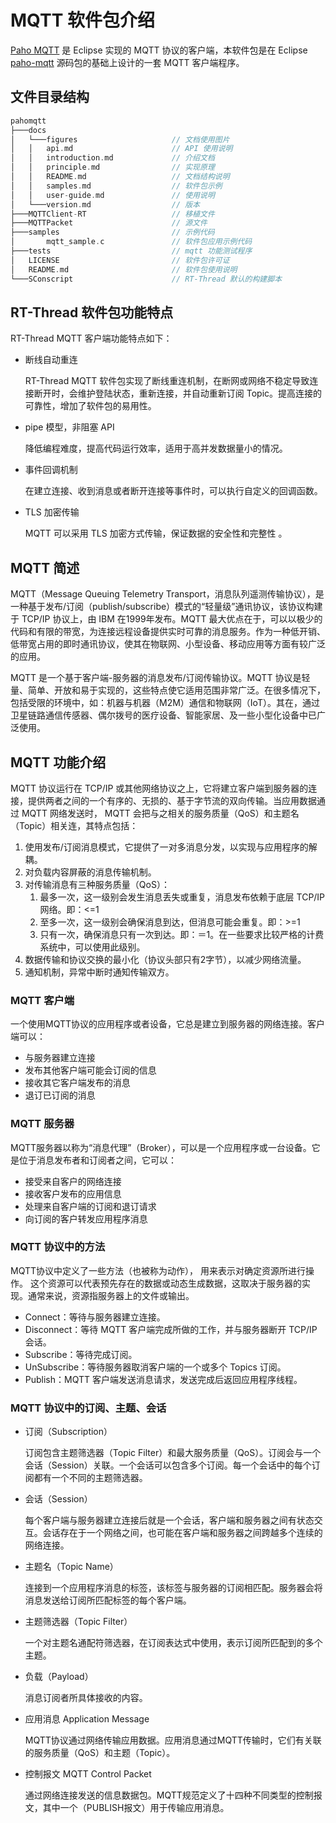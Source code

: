 # MQTT 软件包介绍

[Paho MQTT](http://www.eclipse.org/paho/downloads.php) 是 Eclipse 实现的 MQTT 协议的客户端，本软件包是在 Eclipse [paho-mqtt](https://github.com/eclipse/paho.mqtt.embedded-c) 源码包的基础上设计的一套 MQTT 客户端程序。

## 文件目录结构

```c 
pahomqtt
├───docs 
│   └───figures                     // 文档使用图片
│   │   api.md                      // API 使用说明
│   │   introduction.md             // 介绍文档
│   │   principle.md                // 实现原理
│   │   README.md                   // 文档结构说明  
│   │   samples.md                  // 软件包示例
│   │   user-guide.md               // 使用说明
│   └───version.md                  // 版本
├───MQTTClient-RT                   // 移植文件
├───MQTTPacket                      // 源文件
├───samples                         // 示例代码
│       mqtt_sample.c               // 软件包应用示例代码
├───tests                           // mqtt 功能测试程序
│   LICENSE                         // 软件包许可证
│   README.md                       // 软件包使用说明
└───SConscript                      // RT-Thread 默认的构建脚本
```

## RT-Thread  软件包功能特点

RT-Thread MQTT 客户端功能特点如下：

- 断线自动重连

    RT-Thread MQTT 软件包实现了断线重连机制，在断网或网络不稳定导致连接断开时，会维护登陆状态，重新连接，并自动重新订阅 Topic。提高连接的可靠性，增加了软件包的易用性。

- pipe 模型，非阻塞 API

    降低编程难度，提高代码运行效率，适用于高并发数据量小的情况。

- 事件回调机制

    在建立连接、收到消息或者断开连接等事件时，可以执行自定义的回调函数。

- TLS 加密传输

    MQTT 可以采用 TLS 加密方式传输，保证数据的安全性和完整性 。

## MQTT 简述

MQTT（Message Queuing Telemetry Transport，消息队列遥测传输协议），是一种基于发布/订阅（publish/subscribe）模式的“轻量级”通讯协议，该协议构建于 TCP/IP 协议上，由 IBM 在1999年发布。MQTT 最大优点在于，可以以极少的代码和有限的带宽，为连接远程设备提供实时可靠的消息服务。作为一种低开销、低带宽占用的即时通讯协议，使其在物联网、小型设备、移动应用等方面有较广泛的应用。

MQTT 是一个基于客户端-服务器的消息发布/订阅传输协议。MQTT 协议是轻量、简单、开放和易于实现的，这些特点使它适用范围非常广泛。在很多情况下，包括受限的环境中，如：机器与机器（M2M）通信和物联网（IoT）。其在，通过卫星链路通信传感器、偶尔拨号的医疗设备、智能家居、及一些小型化设备中已广泛使用。

## MQTT  功能介绍

MQTT 协议运行在 TCP/IP 或其他网络协议之上，它将建立客户端到服务器的连接，提供两者之间的一个有序的、无损的、基于字节流的双向传输。当应用数据通过 MQTT 网络发送时， MQTT 会把与之相关的服务质量（QoS）和主题名（Topic）相关连，其特点包括：

1. 使用发布/订阅消息模式，它提供了一对多消息分发，以实现与应用程序的解耦。
2. 对负载内容屏蔽的消息传输机制。
3. 对传输消息有三种服务质量（QoS）：
	1. 最多一次，这一级别会发生消息丢失或重复，消息发布依赖于底层 TCP/IP 网络。即：<=1
	2. 至多一次，这一级别会确保消息到达，但消息可能会重复。即：>=1
	3. 只有一次，确保消息只有一次到达。即：＝1。在一些要求比较严格的计费系统中，可以使用此级别。
4. 数据传输和协议交换的最小化（协议头部只有2字节），以减少网络流量。
5. 通知机制，异常中断时通知传输双方。

### MQTT 客户端

一个使用MQTT协议的应用程序或者设备，它总是建立到服务器的网络连接。客户端可以：

- 与服务器建立连接
- 发布其他客户端可能会订阅的信息
- 接收其它客户端发布的消息
- 退订已订阅的消息

### MQTT 服务器

MQTT服务器以称为“消息代理”（Broker），可以是一个应用程序或一台设备。它是位于消息发布者和订阅者之间，它可以：

- 接受来自客户的网络连接
- 接收客户发布的应用信息
- 处理来自客户端的订阅和退订请求
- 向订阅的客户转发应用程序消息

### MQTT 协议中的方法

MQTT协议中定义了一些方法（也被称为动作）， 用来表示对确定资源所进行操作。 这个资源可以代表预先存在的数据或动态生成数据，这取决于服务器的实现。通常来说，资源指服务器上的文件或输出。

- Connect：等待与服务器建立连接。
- Disconnect：等待 MQTT 客户端完成所做的工作，并与服务器断开 TCP/IP 会话。
- Subscribe：等待完成订阅。
- UnSubscribe：等待服务器取消客户端的一个或多个 Topics 订阅。
- Publish：MQTT 客户端发送消息请求，发送完成后返回应用程序线程。

### MQTT 协议中的订阅、主题、会话

- 订阅（Subscription）

    订阅包含主题筛选器（Topic Filter）和最大服务质量（QoS）。订阅会与一个会话（Session）关联。一个会话可以包含多个订阅。每一个会话中的每个订阅都有一个不同的主题筛选器。

- 会话（Session）

    每个客户端与服务器建立连接后就是一个会话，客户端和服务器之间有状态交互。会话存在于一个网络之间，也可能在客户端和服务器之间跨越多个连续的网络连接。

- 主题名（Topic Name）

    连接到一个应用程序消息的标签，该标签与服务器的订阅相匹配。服务器会将消息发送给订阅所匹配标签的每个客户端。

- 主题筛选器（Topic Filter）

    一个对主题名通配符筛选器，在订阅表达式中使用，表示订阅所匹配到的多个主题。

- 负载（Payload）

    消息订阅者所具体接收的内容。

- 应用消息 Application Message

    MQTT协议通过网络传输应用数据。应用消息通过MQTT传输时，它们有关联的服务质量（QoS）和主题（Topic）。

- 控制报文 MQTT Control Packet 

    通过网络连接发送的信息数据包。MQTT规范定义了十四种不同类型的控制报文，其中一个（PUBLISH报文）用于传输应用消息。
